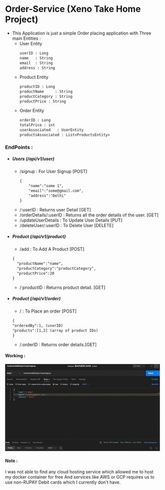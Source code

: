 # Order-Service (Xeno Take Home Project)

- This Application is just a simple Order placing application with Three main Entities :
  - User Entity 
    ```
    userID : Long
    name   : String
    email  : String
    address : String
      ```
  - Product Entity
    ```
    productID : Long
    productName     : String
    productCategory : String
    productPrice : String
      ```
  - Order Entity
    ```
    orderID : Long
    totalPrice : int
    userAssociated   : UserEntity
    productsAssociated : List<ProductsEntity> 
      ```
    
### EndPoints : 

- ##### Users (/api/v1/user)
  - /signup : For User Signup [POST]
    ```
    {
        "name":"some 1",
        "email":"some@gmail.com",
        "address":"Delhi"
    }
    ```
  - /:userID : Returns user Detail [GET]
  - /orderDetails/:userID : Returns all the order details of the user. [GET]
  - /updateUserDetails : To Update User Details [PUT]
  - /deleteUser/:userID : To Delete User [DELETE]

- ##### Product (/api/v1/product)
    - /add : To Add A Product [POST]
    ```
    {
      "productName":"name",
      "productCategory":"productCategory",
      "productPrice":20
    }
    ```
    - /:productID : Returns product detail. [GET]
  
- ##### Product (/api/v1/order)
    - / : To Place an order [POST]
    ```
    {
    "orderedBy":1, (userID)
    "products":[1,2] (array of product IDs)
    }
    ```
    - /:orderID : Returns order details.[GET]

#### Working : 
![working](Working.gif)


#### Note : 
I was not able to find any cloud hosting service which allowed me to host my docker container for free And services like AWS or GCP requires us to use non-RUPAY Debit cards which I currently don't have.



